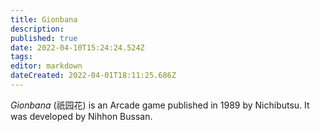 ```yaml
---
title: Gionbana
description: 
published: true
date: 2022-04-10T15:24:24.524Z
tags: 
editor: markdown
dateCreated: 2022-04-01T18:11:25.686Z
---
```


_Gionbana_ (<span lang='ja'>祇园花</span>) is an Arcade game published in 1989 by Nichibutsu.
It was developed by Nihhon Bussan.
